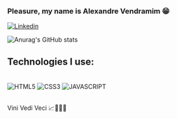 ### Pleasure, my name is Alexandre Vendramim 😁

[![Linkedin](https://img.shields.io/badge/LinkedIn-0077B5?style=for-the-badge&logo=linkedin&logoColor=white)](https://www.linkedin.com/in/alexandre-oliveira-vendramim-aa8450203)

![Anurag's GitHub stats](https://github-readme-stats.vercel.app/api?username=AlexandreOliveiraVendramim&show_icons=true&theme=tokyonight)

## Technologies I use:
<div style="display: inline_block"> </br>
    <img align="center" alt="HTML5" src="https://img.shields.io/badge/HTML5-E34F26?style=for-the-badge&logo=html5&logoColor=white">
    <img align="center" alt="CSS3" src="https://img.shields.io/badge/CSS3-1572B6?style=for-the-badge&logo=css3&logoColor=white">
    <img align="center" alt="JAVASCRIPT" src="https://img.shields.io/badge/JavaScript-323330?style=for-the-badge&logo=javascript&logoColor=F7DF1E">
</div> </br>

Vini Vedi Veci 📈🧑🏽‍💻
